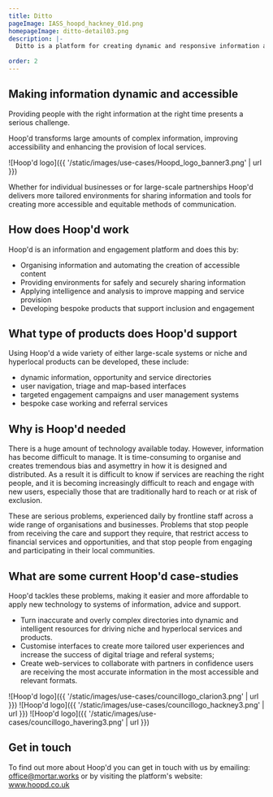 ```yaml
---
title: Ditto
pageImage: IASS_hoopd_hackney_01d.png
homepageImage: ditto-detail03.png
description: |-
  Ditto is a platform for creating dynamic and responsive information and advice services. Ditto stands for Digital Inclusion Triage Tools. The platform assesses the needs of users and provides a suite of tools for customising how they access support and services. 
 
order: 2
---
```


Making information dynamic and accessible
---------------------------------------------------------------------------------------------------------------------------------

Providing people with the right information at the right time presents a serious challenge.

Hoop'd transforms large amounts of complex information, improving accessibility and enhancing the provision of local services. 

![Hoop'd logo]({{ '/static/images/use-cases/Hoopd_logo_banner3.png' | url }})

Whether for individual businesses or for large-scale partnerships Hoop'd delivers more tailored environments for sharing information and tools for creating more accessible and equitable methods of communication. 

How does Hoop'd work
---------------------------------------------------------------------------------------------------------------------------------
Hoop'd is an information and engagement platform and does this by:

- Organising information and automating the creation of accessible content
- Providing environments for safely and securely sharing information
- Applying intelligence and analysis to improve mapping and service provision 
- Developing bespoke products that support inclusion and engagement

What type of products does Hoop'd support
---------------------------------------------------------------------------------------------------------------------------------
Using Hoop'd a wide variety of either large-scale systems or niche and hyperlocal products can be developed, these include:

- dynamic information, opportunity and service directories 
- user navigation, triage and map-based interfaces
- targeted engagement campaigns and user management systems
- bespoke case working and referral services

Why is Hoop'd needed
---------------------------------------------------------------------------------------------------------------------------------

There is a huge amount of technology available today. However, information has become difficult to manage. It is time-consuming to organise and creates tremendous bias and asymettry in how it is designed and distributed. As a result it is difficult to know if services are reaching the right people, and it is becoming increasingly difficult to reach and engage with new users, especially those that are traditionally hard to reach or at risk of exclusion.

These are serious problems, experienced daily by frontline staff across a wide range of organisations and businesses. Problems that stop people from receiving the care and support they require, that restrict access to financial services and opportunities, and that stop people from engaging and participating in their local communities. 

What are some current Hoop'd case-studies
---------------------------------------------------------------------------------------------------------------------------------
Hoop'd tackles these problems, making it easier and more affordable to apply new technology to systems of information, advice and support.

- Turn inaccurate and overly complex directories into dynamic and intelligent resources for driving niche and hyperlocal services and products. 
- Customise interfaces to create more tailored user experiences and increase the success of digital triage and referal systems; 
- Create web-services to collaborate with partners in confidence users are receiving the most accurate information in the most accessible and relevant formats.

![Hoop'd logo]({{ '/static/images/use-cases/councillogo_clarion3.png' | url }})
![Hoop'd logo]({{ '/static/images/use-cases/councillogo_hackney3.png' | url }})
![Hoop'd logo]({{ '/static/images/use-cases/councillogo_havering3.png' | url }})

Get in touch
---------------------------------------------------------------------------------------------------------------------------------
To find out more about Hoop'd you can get in touch with us by emailing: office@mortar.works
or by visiting the platform's website: www.hoopd.co.uk
